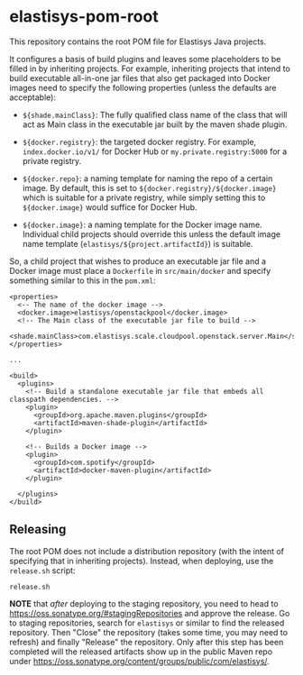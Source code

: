 # elastisys-pom-root

This repository contains the root POM file for Elastisys Java projects.

It configures a basis of build plugins and leaves some placeholders to be filled
in by inheriting projects. For example, inheriting projects that intend to build
executable all-in-one jar files that also get packaged into Docker images need
to specify the following properties (unless the defaults are acceptable):

- `${shade.mainClass}`: The fully qualified class name of the class that will
  act as Main class in the executable jar built by the maven shade plugin.

- `${docker.registry}`: the targeted docker registry. For example,
  `index.docker.io/v1/` for Docker Hub or `my.private.registry:5000` for a
  private registry.

- `${docker.repo}`: a naming template for naming the repo of a certain image.
  By default, this is set to `${docker.registry}/${docker.image}` which is
  suitable for a private registry, while simply setting this to
  `${docker.image}` would suffice for Docker Hub.

- `${docker.image}`: a naming template for the Docker image name. Individual
  child projects should override this unless the default image name template
  (`elastisys/${project.artifactId}`) is suitable.



So, a child project that wishes to produce an executable jar file and a Docker
image must place a `Dockerfile` in `src/main/docker` and specify something
similar to this in the `pom.xml`:

    <properties>
      <-- The name of the docker image -->
      <docker.image>elastisys/openstackpool</docker.image>
      <!-- The Main class of the executable jar file to build -->
      <shade.mainClass>com.elastisys.scale.cloudpool.openstack.server.Main</shade.mainClass>
    </properties>

    ...

    <build>
      <plugins>
        <!-- Build a standalone executable jar file that embeds all classpath dependencies. -->
        <plugin>
          <groupId>org.apache.maven.plugins</groupId>
          <artifactId>maven-shade-plugin</artifactId>
        </plugin>

        <!-- Builds a Docker image -->
        <plugin>
          <groupId>com.spotify</groupId>
          <artifactId>docker-maven-plugin</artifactId>
        </plugin>

      </plugins>
    </build>



## Releasing

The root POM does not include a distribution repository (with the intent of
specifying that in inheriting projects). Instead, when deploying, use the
`release.sh` script:

    release.sh

**NOTE** that _after_ deploying to the staging repository, you need to head to
https://oss.sonatype.org/#stagingRepositories and approve the release. Go to
staging repositories, search for `elastisys` or similar to find the released
repository. Then "Close" the repository (takes some time, you may need to
refresh) and finally "Release" the repository. Only after this step has been
completed will the released artifacts show up in the public Maven repo under
https://oss.sonatype.org/content/groups/public/com/elastisys/.
